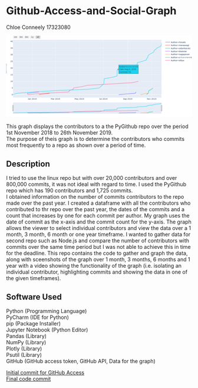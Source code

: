 # Github-Access-and-Social-Graph
Chloe Conneely 17323080

![Graph 1 Year](https://github.com/TheCsWorld/Github-Access/blob/master/Graph%201%20year.png)

This graph displays the contributors to a the PyGithub repo over the period 1st November 2018 to 26th November 2019.</br>
The purpose of theis graph is to determine the contributors who commits most frequently to a repo as shown over a period of time.

## Description
I tried to use the linux repo but with over 20,000 contributors and over 800,000 commits, it was not ideal with regard to time.
I used the PyGithub repo which has 190 contributors and 1,725 commits.</br>
I obtained information on the number of commits contributors to the repo made over the past year. I created a dataframe with all the contributors who contributed to thr repo over the past year, the dates of the commits and a count that increases by one for each commit per author. My graph uses the date of commit as the x-axis and the commit count for the y-axis. The graph allows the viewer to select individual contributors and view the data over a 1 month, 3 month, 6 month or one year timeframe. I wanted to gather data for second repo such as Node.js and compare the number of contributors with commits over the same time period but I was not able to achieve this in time for the deadline. This repo contains the code to gather and graph the data, along with sceenshots of the graph over 1 month, 3 months, 6 months and 1 year with a video showing the functionality of the graph (i.e. isolating an individual contributor, highlighting commits and showing the data in one of the given timeframes). 

## Software Used
Python (Programming Language)</br>
PyCharm (IDE for Python)</br>
pip (Package Installer)</br>
Jupyter Notebook (Python Editor)</br>
Pandas (Library)</br>
NumPy (Library)</br>
Plotly (Library)</br>
Psutil (Library)</br>
GitHub (GitHub access token, GitHub API, Data for the graph)</br>

[Initial commit for GitHub Access](https://github.com/TheCsWorld/Github-Access/commit/a1e3224b51cf9e9006a83d3aaa4250134600e671)</br>
[Final code commit](https://github.com/TheCsWorld/Github-Access/commit/493a6ad9f503c310fc642c89d7f7c92ff3fcca9f)

